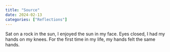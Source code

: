```yaml
---
title: "Source"
date: 2024-02-13
categories: ["Reflections"]
---
```

Sat on a rock in the sun, I enjoyed the sun in my face.
Eyes closed, I had my hands on my knees. For the first time in my life, my hands felt the same hands.